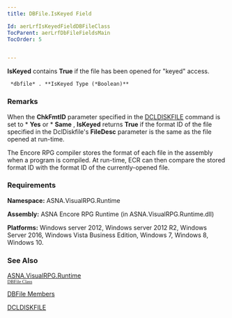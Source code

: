 ```yaml
---
title: DBFile.IsKeyed Field

Id: aerLrfIsKeyedFieldDBFileClass
TocParent: aerLrfDbFileFieldsMain
TocOrder: 5


---
```


**IsKeyed** contains **True** if the file has been opened for "keyed" access. 

```
 *dbfile* . **IsKeyed Type (*Boolean)** 
```

### Remarks
When the **ChkFmtID** parameter specified in the [DCLDISKFILE](DCLDISKFILE.html) command is set to * **Yes** or * **Same** , **IsKeyed** returns **True** if the format ID of the file specified in the DclDiskfile's **FileDesc** parameter is the same as the file opened at run-time. 

The Encore RPG compiler stores the format of each file in the assembly when a program is compiled. At run-time, ECR can then compare the stored format ID with the format ID of the currently-opened file. 

### Requirements
**Namespace:** ASNA.VisualRPG.Runtime 

**Assembly:** ASNA Encore RPG Runtime (in ASNA.VisualRPG.Runtime.dll) 

**Platforms:** Windows server 2012, Windows server 2012 R2, Windows Server 2016, Windows Vista Business Edition, Windows 7, Windows 8, Windows 10. 

### See Also
[ASNA.VisualRPG.Runtime](ecrLrfRuntimeNamespace.html) <br /> <span style="FONT-SIZE: 8pt; FONT-FAMILY: Verdana; mso-bidi-font-family: 'Courier New'"> [DBFile Class](ecrLrfDBFileClass.html)

[DBFile Members](ecrLrfDBFileMembers.html)

[DCLDISKFILE](DCLDISKFILE.html) </span> 
